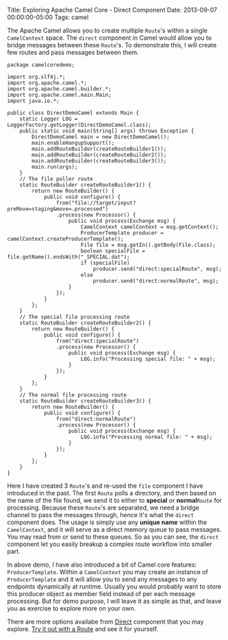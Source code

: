 Title: Exploring Apache Camel Core - Direct Component
Date: 2013-09-07 00:00:00-05:00
Tags: camel



The Apache Camel allows you to create multiple `Route`'s within a single `CamelContext` space. The `direct` component in Camel would allow you to bridge messages between these `Route`'s. To demonstrate this, I will create few routes and pass messages between them.

    package camelcoredemo;
    
    import org.slf4j.*;
    import org.apache.camel.*;
    import org.apache.camel.builder.*;
    import org.apache.camel.main.Main;
    import java.io.*;
    
    public class DirectDemoCamel extends Main {
        static Logger LOG = LoggerFactory.getLogger(DirectDemoCamel.class);
        public static void main(String[] args) throws Exception {
            DirectDemoCamel main = new DirectDemoCamel();
            main.enableHangupSupport();
            main.addRouteBuilder(createRouteBuilder1());
            main.addRouteBuilder(createRouteBuilder2());
            main.addRouteBuilder(createRouteBuilder3());
            main.run(args);
        }
        // The file poller route
        static RouteBuilder createRouteBuilder1() {
            return new RouteBuilder() {
                public void configure() {
                    from("file://target/input?preMove=staging&move=.processed")
                    .process(new Processor() {
                        public void process(Exchange msg) {
                            CamelContext camelContext = msg.getContext();
                            ProducerTemplate producer = camelContext.createProducerTemplate();
                            File file = msg.getIn().getBody(File.class);
                            boolean specialFile = file.getName().endsWith("_SPECIAL.dat");
                            if (specialFile)
                                producer.send("direct:specialRoute", msg);
                            else
                                producer.send("direct:normalRoute", msg);
                        }
                    });
                }
            };
        }
        // The special file processing route
        static RouteBuilder createRouteBuilder2() {
            return new RouteBuilder() {
                public void configure() {
                    from("direct:specialRoute")
                    .process(new Processor() {
                        public void process(Exchange msg) {
                            LOG.info("Processing special file: " + msg);
                        }
                    });
                }
            };
        }
        // The normal file processing route
        static RouteBuilder createRouteBuilder3() {
            return new RouteBuilder() {
                public void configure() {
                    from("direct:normalRoute")
                    .process(new Processor() {
                        public void process(Exchange msg) {
                            LOG.info("Processing normal file: " + msg);
                        }
                    });
                }
            };
        }
    }

Here I have created 3 `Route`'s and re-used the `file` component I have introduced in the past. The first `Route` polls a directory, and then based on the name of the file found, we send it to either to **special** or **normal**`Route` for processing. Because these `Route`'s are separated, we need a bridge channel to pass the messages through, hence it's what the `direct` component does. The usage is simply use any **unique name** within the `CamelContext`, and it will serve as a direct memory queue to pass messages. You may read from or send to these queues. So as you can see, the `direct` component let you easily breakup a complex route workflow into smaller part.

In above demo, I have also introduced a bit of Camel core features: `ProducerTemplate`. Within a `CamelContext` you may create an instance of `ProducerTemplate` and it will allow you to send any messages to any endpoints dynamically at runtime. Usually you would probably want to store this producer object as member field instead of per each message processing. But for demo purpose, I will leave it as simple as that, and leave you as exercise to explore more on your own.

There are more options availabe from [Direct](http://camel.apache.org/direct.html) component
that you may explore.
[Try it out with a Route](https://zemian.github.io/2013/08/getting-started-with-apache-camel-using.html)
and see it for yourself.

